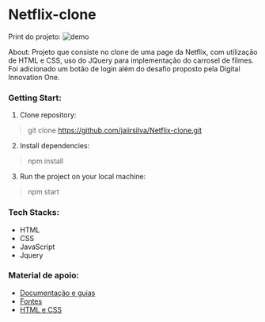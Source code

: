 # Netflix-clone

Print do projeto:
![demo](https://user-images.githubusercontent.com/60372066/110250351-a01cf000-7f59-11eb-82c7-3743467ec945.png)

About:
  Projeto que consiste no clone de uma page da Netflix, com utilização de HTML e CSS, uso do JQuery para implementação do carrosel de filmes. Foi adicionado um botão de login além do desafio proposto pela Digital Innovation One.

### Getting Start:
1. Clone repository:
> git clone https://github.com/jaiirsilva/Netflix-clone.git 
2. Install dependencies: 
> npm install
3. Run the project on your local machine: 
> npm start

### Tech Stacks:
  * HTML
  * CSS
  * JavaScript
  * Jquery
  
  
### Material de apoio:
  * [Documentação e guias](https://developer.mozilla.org/pt-BR/)
  * [Fontes](https://fontawesome.com/)
  * [HTML e CSS](https://www.w3schools.com/)
